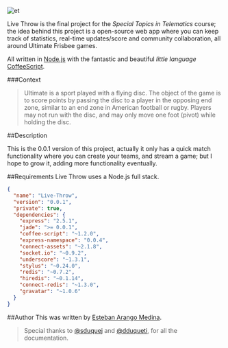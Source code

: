  ![et](https://github.com/esbanarango/LiveThrow/blob/master/Docs./lg.png?raw=true)

Live Throw is the final project for the _Special Topics in Telematics_ course; the idea behind this project is a open-source web app where you can keep track of statistics, real-time updates/score and community collaboration, all around Ultimate Frisbee games.

All written in [Node.js](http://nodejs.org/) with the fantastic and beautiful _little language_ [CoffeeScript](http://coffeescript.org/).

###Context

>Ultimate is a sport played with a flying disc. The object of the game is to score points by passing the disc to a player in the opposing end zone, similar to an end zone in American football or rugby. Players may not run with the disc, and may only move one foot (pivot) while holding the disc.

##Description

This is the 0.0.1 version of this project, actually it only has a quick match functionality where you can create your teams, and stream a game; but I hope to grow it, adding more functionality eventually.

##Requirements
Live Throw uses a Node.js full stack.

```json
{
  "name": "Live-Throw",
  "version": "0.0.1",
  "private": true,
  "dependencies": {
    "express": "2.5.1",
    "jade": ">= 0.0.1",
    "coffee-script": "~1.2.0",
    "express-namespace": "0.0.4",
    "connect-assets": "~2.1.8",
    "socket.io": "~0.9.2",
    "underscore": "~1.3.1",
    "stylus": "~0.24.0",
    "redis": "~0.7.2",
    "hiredis": "~0.1.14",
    "connect-redis": "~1.3.0",
    "gravatar": "~1.0.6"
  }
}
```

##Author
This was written by [Esteban Arango Medina](http://twitter.com/esbanarango).
>Special thanks to [@sduquej](https://twitter.com/sduquej) and [@dduqueti](https://twitter.com/dduqueti), for all the documentation.